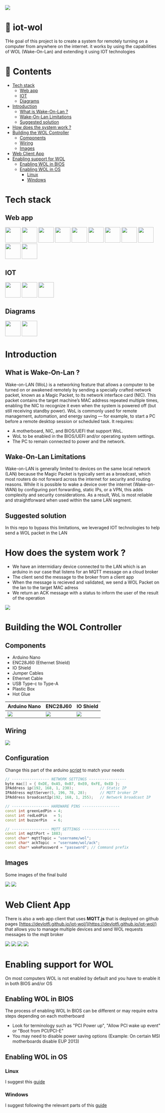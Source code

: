 <img src="https://raw.githubusercontent.com/devlotfi/iot-wol/main/github-assets/github-banner.png">

# 📜 iot-wol
THe goal of this project is to create a system for remotely turning on a computer from anywhere on the internet.
it works by using the capabilities of WOL (Wake-On-Lan) and extending it using IOT technologies

# 📌 Contents
- [Tech stack](#tech-stack)
  - [Web app](#web-app)
  - [IOT](#iot)
  - [Diagrams](#diagrams)
- [Introduction](#introduction)
  - [What is Wake-On-Lan ?](#what-is-wake-on-lan-)
  - [Wake-On-Lan Limitations](#wake-on-lan-limitations)
  - [Suggested solution](#suggested-solution)
- [How does the system work ?](#how-does-the-system-work-)
- [Building the WOL Controller](#building-the-wol-controller)
  - [Components](#components)
  - [Wiring](#wiring)
  - [Images](#images)
- [Web Client App](#web-client-app)
- [Enabling support for WOL](#enabling-support-for-wol)
  - [Enabling WOL in BIOS](#enabling-wol-in--bios)
  - [Enabling WOL in OS](#enabling-wol-in-os)
    - [Linux](#linux)
    - [Windows](#windows)


# Tech stack

## Web app
<p float="left">
  <img height="50px" src="https://devlotfi.github.io/stack-icons/icons/html.svg">
  <img height="50px" src="https://devlotfi.github.io/stack-icons/icons/css.svg">
  <img height="50px" src="https://devlotfi.github.io/stack-icons/icons/ts.svg">
  <img height="50px" src="https://devlotfi.github.io/stack-icons/icons/tailwind.svg">
  <img height="50px" src="https://devlotfi.github.io/stack-icons/icons/react.svg">
  <img height="50px" src="https://devlotfi.github.io/stack-icons/icons/fontawesome.svg">
  <img height="50px" src="https://devlotfi.github.io/stack-icons/icons/formik.svg">
  <img height="50px" src="https://devlotfi.github.io/stack-icons/icons/tanstack-router.svg">
  <img height="50px" src="https://devlotfi.github.io/stack-icons/icons/tanstack-query.svg">
  <img height="50px" src="https://devlotfi.github.io/stack-icons/icons/heroui.svg">
  <img height="50px" src="https://devlotfi.github.io/stack-icons/icons/vite.svg">
</p>

## IOT
<p float="left">
  <img height="50px" src="https://devlotfi.github.io/stack-icons/icons/arduino.svg">
  <img height="50px" src="https://devlotfi.github.io/stack-icons/icons/mqtt.svg">
  <img height="50px" src="https://devlotfi.github.io/stack-icons/icons/mosquitto.svg">
</p>

## Diagrams
<p float="left">
  <img height="50px" src="https://devlotfi.github.io/stack-icons/icons/drawio.svg">
  <img height="50px" src="https://devlotfi.github.io/stack-icons/icons/fritzing.svg">
</p>

# Introduction 

## What is Wake-On-Lan ?
Wake-on-LAN (WoL) is a networking feature that allows a computer to be turned on or awakened remotely by sending a specially crafted network packet, known as a Magic Packet, to its network interface card (NIC). This packet contains the target machine’s MAC address repeated multiple times, enabling the NIC to recognize it even when the system is powered off (but still receiving standby power).
WoL is commonly used for remote management, automation, and energy saving — for example, to start a PC before a remote desktop session or scheduled task. It requires:
- A motherboard, NIC, and BIOS/UEFI that support WoL.
- WoL to be enabled in the BIOS/UEFI and/or operating system settings.
- The PC to remain connected to power and the network.

## Wake-On-Lan Limitations
Wake-on-LAN is generally limited to devices on the same local network (LAN) because the Magic Packet is typically sent as a broadcast, which most routers do not forward across the internet for security and routing reasons. While it is possible to wake a device over the internet (Wake-on-WAN) by configuring port forwarding, static IPs, or a VPN, this adds complexity and security considerations. As a result, WoL is most reliable and straightforward when used within the same LAN segment.

## Suggested solution
In this repo to bypass this limitations, we leveraged IOT technologies to help send a WOL packet in the LAN

# How does the system work ?
- We have an intermidiary device connected to the LAN which is an arduino in our case that listens for an MQTT message on a cloud broker
- The client send the message to the broker from a client app
- When the message is recieved and validated, we send a WOL Packet on the lan to the target MAC adress
- We return an ACK message with a status to inform the user of the result of the operation

<img src="https://raw.githubusercontent.com/devlotfi/iot-wol/main/github-assets/diagrams/working-diagram.png">

# Building the WOL Controller

## Components
- Arduino Nano
- ENC28J60 (Ethernet Shield)
- IO Shield
- Jumper Cables
- Ethernet Cable
- USB Type-c to Type-A
- Plastic Box
- Hot Glue

| Arduino Nano | ENC28J60 | IO Shield |
| ------------- | ------------ | ------------ |
| <img src="https://raw.githubusercontent.com/devlotfi/iot-wol/main/github-assets/parts/arduino-nano.png"> | <img src="https://raw.githubusercontent.com/devlotfi/iot-wol/main/github-assets/parts/enc28j60.png"> | <img src="https://raw.githubusercontent.com/devlotfi/iot-wol/main/github-assets/parts/io-shield.png"> |


## Wiring

<img src="https://raw.githubusercontent.com/devlotfi/iot-wol/main/github-assets/diagrams/wiring-diagram.png">

## Configuration
Change this part of the arduino [script](https://github.com/devlotfi/iot-wol/blob/main/arduino/arduino.ino) to match your needs

```ino
// ----------------- NETWORK SETTINGS -----------------
byte mac[] = { 0xDE, 0xA5, 0xB7, 0xE0, 0xFE, 0xED };
IPAddress ip(192, 168, 1, 230);            // Static IP
IPAddress mqttServer(5, 196, 78, 28);      // MQTT broker IP
IPAddress broadcastIp(192, 168, 1, 255);   // Network broadcast IP

// ----------------- HARDWARE PINS -----------------
const int greenLedPin = 4;
const int redLedPin   = 5;
const int buzzerPin   = 6;

// ----------------- MQTT SETTINGS -----------------
const int mqttPort = 1883;
const char* mqttTopic = "username/wol";
const char* ackTopic  = "username/wol/ack";
const char* wakePassword = "password"; // Command prefix
```

## Images
Some images of the final build

<img src="https://raw.githubusercontent.com/devlotfi/iot-wol/main/github-assets/images/image-1.jpg">
<img src="https://raw.githubusercontent.com/devlotfi/iot-wol/main/github-assets/images/image-2.jpg">


# Web Client App
There is also a web app client that uses **MQTT.js** that is deployed on github pages [https://devlotfi.github.io/iot-wol/](https://devlotfi.github.io/iot-wol/) that allows you to manage multiple devices and send WOL requests messages to the mqtt broker

<img src="https://raw.githubusercontent.com/devlotfi/iot-wol/main/github-assets/preview/preview-1.png">
<img src="https://raw.githubusercontent.com/devlotfi/iot-wol/main/github-assets/preview/preview-2.png">
<img src="https://raw.githubusercontent.com/devlotfi/iot-wol/main/github-assets/preview/preview-3.png">
<img src="https://raw.githubusercontent.com/devlotfi/iot-wol/main/github-assets/preview/preview-4.png">

# Enabling support for WOL
On most computers WOL is not enabled by default and you have to enable it in both BIOS and/or OS

## Enabling WOL in  BIOS
The process of enabling WOL In BIOS can be different or may require extra steps depending on each motherboard
- Look for terminology such as "PCI Power up", "Allow PCI wake up event" or "Boot from PCI/PCI-E"
- You may need to disable power saving options (Example: On certain MSI motherboards disable EUP 2013)

## Enabling WOL in OS

### Linux
I suggest this [guide](https://wiki.archlinux.org/title/Wake-on-LAN)

### Windows
I suggest following the relevant parts of this [guide](https://www.windowscentral.com/software-apps/windows-11/how-to-enable-wake-on-lan-on-windows-11)
